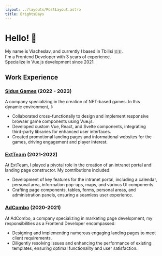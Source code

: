 ```yaml
---
layout: ../layouts/PostLayout.astro
title: BrightsDays
---
```


# Hello! 👋

My name is Viacheslav, and currently I based in Tbilisi 🇬🇪.  
I'm a Frontend Developer with 3 years of experience.  
Specialize in Vue.js development since 2021.

## Work Experience

### <a href="https://www.sidusheroes.com" target="_blank">Sidus Games</a> (2022 - 2023)

A company specializing in the creation of NFT-based games. In this dynamic environment, I:

- Collaborated cross-functionally to design and implement responsive browser game components using Vue.js.
- Developed custom Vue, React, and Svelte components, integrating third-party libraries for enhanced user interfaces.
- Created promotional landing pages and informational websites for the games, driving engagement and player interest.

### <a href="https://extteam.ru/" target="_blank">ExtTeam</a> (2021-2022)

At ExtTeam, I played a pivotal role in the creation of an intranet portal and landing page constructor. My contributions included:

- Development of key features for the intranet portal, including a calendar, personal area, information pop-ups, maps, and various UI components.
- Crafting page components, tables, forms, personal areas, and administration panels, ensuring a seamless user experience.

### <a href="https://adcombo.com/" target="_blank">AdCombo</a> (2020-2021)

At AdCombo, a company specializing in marketing page development, my responsibilities as a Frontend Developer encompassed:

- Designing and implementing numerous engaging landing pages to meet client requirements.
- Diligently resolving issues and enhancing the performance of existing templates, ensuring optimal functionality and user satisfaction.
